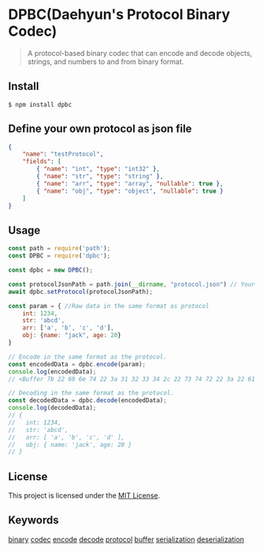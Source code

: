 # DPBC(Daehyun's Protocol Binary Codec)

> A protocol-based binary codec that can encode and decode objects, strings, and numbers to and from binary format.


## Install

```
$ npm install dpbc
```

## Define your own protocol as json file
```json
{
    "name": "testProtocol",
    "fields": [
        { "name": "int", "type": "int32" },
        { "name": "str", "type": "string" },
        { "name": "arr", "type": "array", "nullable": true },
        { "name": "obj", "type": "object", "nullable": true }
    ]
}
```

## Usage

```js
const path = require('path');
const DPBC = require('dpbc');

const dpbc = new DPBC();

const protocolJsonPath = path.join(__dirname, "protocol.json") // Your Protocol Definition File Path.
await dpbc.setProtocol(protocolJsonPath);

const param = { //Raw data in the same format as protocol
    int: 1234,
    str: 'abcd',
    arr: ['a', 'b', 'c', 'd'],
    obj: {name: "jack", age: 20}
}

// Encode in the same format as the protocol.
const encodedData = dpbc.encode(param);
console.log(encodedData);
// <Buffer 7b 22 69 6e 74 22 3a 31 32 33 34 2c 22 73 74 72 22 3a 22 61 62 63 64 22 2c 22 61 72 72 22 3a 5b 22 61 22 2c 22 62 22 2c 22 63 22 2c 22 64 22 5d 2c 22 ... 30 more bytes>

// Decoding in the same format as the protocol.
const decodedData = dpbc.decode(encodedData);
console.log(decodedData);
// {
//   int: 1234,
//   str: 'abcd',
//   arr: [ 'a', 'b', 'c', 'd' ],
//   obj: { name: 'jack', age: 20 }
// }
```

## License
This project is licensed under the [MIT License](./license).

## Keywords
[binary](https://www.npmjs.com/search?q=keywords:binary)   [codec](https://www.npmjs.com/search?q=keywords:codec)   [encode](https://www.npmjs.com/search?q=keywords:encode)   [decode](https://www.npmjs.com/search?q=keywords:decode)   [protocol](https://www.npmjs.com/search?q=keywords:protocol)   [buffer](https://www.npmjs.com/search?q=keywords:buffer)   [serialization](https://www.npmjs.com/search?q=keywords:serialization)   [deserialization](https://www.npmjs.com/search?q=keywords:deserialization)
